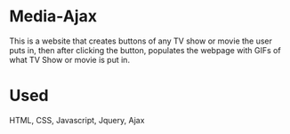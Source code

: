 # Media-Ajax

This is a website that creates buttons of any TV show or movie the user puts in,
then after clicking the button, populates the webpage with GIFs of what TV Show or movie is put in.

# Used

HTML, CSS, Javascript, Jquery, Ajax
